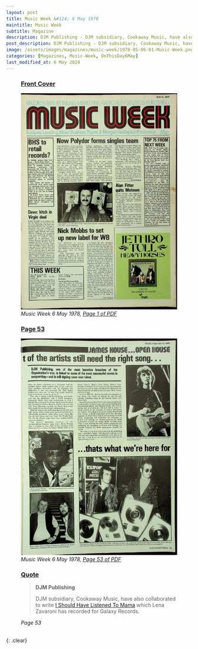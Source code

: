 ```yaml
---
layout: post
title: Music Week &#124; 6 May 1978
maintitle: Music Week
subtitle: Magazine
description: DJM Publishing - DJM subsidiary, Cookaway Music, have also collaborated to write I Should Have Listened To Mama which Lena Zavaroni has recorded for Galaxy Records.
post_description: DJM Publishing - DJM subsidiary, Cookaway Music, have also collaborated to write I Should Have Listened To Mama which Lena Zavaroni has recorded for Galaxy Records.
image: /assets/images/magazines/music-week/1978-05-06-01-Music-Week.png
categories: [Magazines, Music-Week, OnThisDay6May]
last_modified_at: 6 May 2024
---
```


<figure class="fig1">
<h3 id="infobox1"><a href="#infobox1">Front Cover</a></h3>
<a href="/assets/images/magazines/music-week/1978-05-06-01-Music-Week.png"><img src="/assets/images/magazines/music-week/1978-05-06-01-Music-Week.png" class="full-width zoom-in" /></a>
<cite>Music Week 6 May 1978, <a class="external-link" href="https://worldradiohistory.com/UK/Music-Week/1978/Music-Week-1978-05-06.pdf">Page 1 of PDF</a></cite>
</figure>

<figure class="fig2">
<h3 id="infobox2"><a href="#infobox2">Page 53</a></h3>
<a href="/assets/images/magazines/music-week/1978-05-06-53-Music-Week.png"><img src="/assets/images/magazines/music-week/1978-05-06-53-Music-Week.png" class="full-width zoom-in" /></a>
<cite>Music Week 6 May 1978, <a class="external-link" href="https://worldradiohistory.com/UK/Music-Week/1978/Music-Week-1978-05-06.pdf#page=53">Page 53 of PDF</a></cite>
</figure>

<figure class="fig3">
<h3 id="infobox3"><a href="#infobox3">Quote</a></h3>
<blockquote>
<p><strong>DJM Publishing</strong></p>
<p>DJM subsidiary, Cookaway Music, have also collaborated to write <a href="/discography/singles/1978-03-17-i-shouldve-listened-to-mama-uk">I Should Have Listened To Mama</a> which Lena Zavaroni has recorded for Galaxy Records.</p>
</blockquote>
<cite>Page 53</cite>
</figure>

<br />{: .clear}

